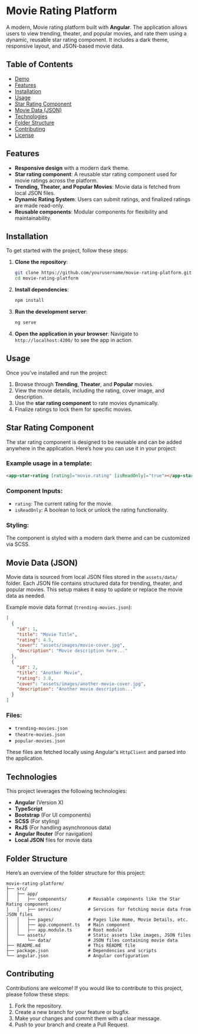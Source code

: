 
# Movie Rating Platform

A modern, Movie rating platform built with **Angular**. The application allows users to view trending, theater, and popular movies, and rate them using a dynamic, reusable star rating component. It includes a dark theme, responsive layout, and JSON-based movie data.

## Table of Contents

- [Demo](#demo)
- [Features](#features)
- [Installation](#installation)
- [Usage](#usage)
- [Star Rating Component](#star-rating-component)
- [Movie Data (JSON)](#movie-data-json)
- [Technologies](#technologies)
- [Folder Structure](#folder-structure)
- [Contributing](#contributing)
- [License](#license)

<!-- ## Demo

[ live demo for project] -->

## Features

- **Responsive design** with a modern dark theme.
- **Star rating component**: A reusable star rating component used for movie ratings across the platform.
- **Trending, Theater, and Popular Movies**: Movie data is fetched from local JSON files.
- **Dynamic Rating System**: Users can submit ratings, and finalized ratings are made read-only.
- **Reusable components**: Modular components for flexibility and maintainability.

## Installation

To get started with the project, follow these steps:

1. **Clone the repository**:
   ```bash
   git clone https://github.com/yourusername/movie-rating-platform.git
   cd movie-rating-platform
   ```

2. **Install dependencies**:
   ```bash
   npm install
   ```

3. **Run the development server**:
   ```bash
   ng serve
   ```

4. **Open the application in your browser**:
   Navigate to `http://localhost:4200/` to see the app in action.

## Usage

Once you’ve installed and run the project:

1. Browse through **Trending**, **Theater**, and **Popular** movies.
2. View the movie details, including the rating, cover image, and description.
3. Use the **star rating component** to rate movies dynamically.
4. Finalize ratings to lock them for specific movies.

## Star Rating Component

The star rating component is designed to be reusable and can be added anywhere in the application. Here’s how you can use it in your project:

### Example usage in a template:

```html
<app-star-rating [rating]="movie.rating" [isReadOnly]="true"></app-star-rating>
```

### Component Inputs:
- `rating`: The current rating for the movie.
- `isReadOnly`: A boolean to lock or unlock the rating functionality.

### Styling:
The component is styled with a modern dark theme and can be customized via SCSS.

## Movie Data (JSON)

Movie data is sourced from local JSON files stored in the `assets/data/` folder. Each JSON file contains structured data for trending, theater, and popular movies. This setup makes it easy to update or replace the movie data as needed.

Example movie data format (`trending-movies.json`):

```json
[
  {
    "id": 1,
    "title": "Movie Title",
    "rating": 4.5,
    "cover": "assets/images/movie-cover.jpg",
    "description": "Movie description here..."
  },
  {
    "id": 2,
    "title": "Another Movie",
    "rating": 3.8,
    "cover": "assets/images/another-movie-cover.jpg",
    "description": "Another movie description..."
  }
]
```

### Files:
- `trending-movies.json`
- `theatre-movies.json`
- `popular-movies.json`

These files are fetched locally using Angular's `HttpClient` and parsed into the application.

## Technologies

This project leverages the following technologies:

- **Angular** (Version X)
- **TypeScript**
- **Bootstrap** (For UI components)
- **SCSS** (For styling)
- **RxJS** (For handling asynchronous data)
- **Angular Router** (For navigation)
- **Local JSON** files for movie data

## Folder Structure

Here’s an overview of the folder structure for this project:

```
movie-rating-platform/
├── src/
│   ├── app/
│   │   ├── components/        # Reusable components like the Star Rating component
│   │   ├── services/          # Services for fetching movie data from JSON files
│   │   ├── pages/             # Pages like Home, Movie Details, etc.
│   │   ├── app.component.ts   # Main component
│   │   ├── app.module.ts      # Root module
│   └── assets/                # Static assets like images, JSON files
│       └── data/              # JSON files containing movie data
├── README.md                  # This README file
├── package.json               # Dependencies and scripts
└── angular.json               # Angular configuration
```

## Contributing

Contributions are welcome! If you would like to contribute to this project, please follow these steps:

1. Fork the repository.
2. Create a new branch for your feature or bugfix.
3. Make your changes and commit them with a clear message.
4. Push to your branch and create a Pull Request.

